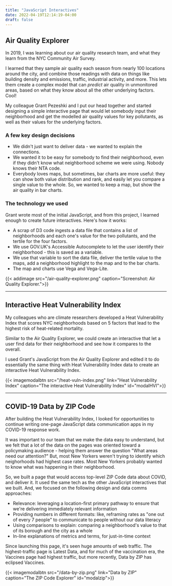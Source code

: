 ```yaml
---
title: "JavaScript Interactives"
date: 2022-04-19T12:14:19-04:00
draft: false
---
```


## Air Quality Explorer

In 2019, I was learning about our air quality research team, and what they learn from the NYC Community Air Survey. 

I learned that they sample air quality each season from nearly 100 locations around the city, and combine those readings with data on things like building density and emissions, traffic, industrial activity, and more. This lets them create a complex model that can *predict* air quality in unmonitored areas, based on what they know about all the other underlying factors. Cool! 

My colleague Grant Pezeshki and I put our head together and started designing a simple interactive page that would let somebody input their neighborhood and get the modelled air quality values for key pollutants, as well as their values for the underlying factors.

### A few key design decisions
- We didn't just want to deliver data - we wanted to explain the connections. 
- We wanted it to be easy for somebody to find their neighborhood, even if they didn't know what neighborhood scheme we were using. Nobody knows their NTA code.
- Everybody loves maps, but sometimes, bar charts are more useful: they can show both value distribution and rank, and easily let you compare a single value to the whole. So, we wanted to keep a map, but show the air quality in bar charts. 

### The technology we used
Grant wrote most of the initial JavaScript, and from this project, I learned enough to create future interactives. Here's how it works:
- A scrap of D3 code ingests a data file that contains a list of neighborhoods and each one's value for the two pollutants, and the tertile for the four factors.
- We use GOV.UK's Accessible Autocomplete to let the user identify their neighborhood - this is saved as a variable.
- We use that variable to sort the data file, deliver the tertile value to the maps, add a neighborhood highlight to the map and to the bar charts.
- The map and charts use Vega and Vega-Lite.

{{< addimage src="/air-quality-explorer.png" caption="Screenshot: Air Quality Explorer.">}}

---

## Interactive Heat Vulnerability Index
My colleagues who are climate researchers developed a Heat Vulnerability Index that scores NYC neighborhoods based on 5 factors that lead to the highest risk of heat-related mortality. 

Similar to the Air Quality Explorer, we could create an interactive that let a user find data for their neighborhood and see how it compares to the overall. 

I used Grant's JavaScript from the Air Quality Explorer and edited it to do essentially the same thing with Heat Vulnerability Index data to create an interactive Heat Vulnerability Index. 

{{< imagemodalbtn src="/heat-vuln-index.png" link="Heat Vulnerability Index" caption="The interactive Heat Vulnerability Index" id="modalHVI">}}

---

## COVID-19 Data by ZIP Code
After building the Heat Vulnerability Index, I looked for opportunities to continue writing one-page JavaScript data communication apps in my COVID-19 response work.

It was important to our team that we make the data easy to understand, but we felt that a lot of the data on the pages was oriented toward a policymaking audience - helping them answer the question "What areas need our attention?" But, most New Yorkers weren't trying to identify which neighorhoods had highest case rates. Most New Yorkers probably wanted to know what was happening in their neighborhood. 

So, we built a page that would access top-level ZIP Code data about COVID, and deliver it. It used the same tech as the other JavaScript interactives that we built. And, we focused on the following design and data comms approaches:
- Relevance: leveraging a location-first primary pathway to ensure that we're delivering immediately relevant information
- Providing numbers in different formats: like, reframing rates as "one out of every 7 people" to communicate to people without our data literacy
- Using comparisons to explain: comparing a neighborhood's value to that of its borough and the city as a whole
- In-line explanations of metrics and terms, for just-in-time context

Since launching this page, it's seen huge amounts of web traffic. The highest-traffic page is Latest Data, and for much of the vaccination era, the Vaccines page had highest traffic, but more recently, Data by ZIP has eclipsed Vaccines.

{{< imagemodalbtn src="/data-by-zip.png" link="Data by ZIP" caption="The ZIP Code Explorer" id="modalzip">}}

